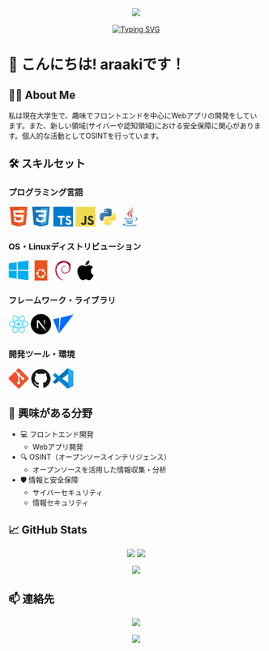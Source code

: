 <p align="center">
  <img src="https://capsule-render.vercel.app/api?type=waving&color=gradient&height=200&section=header&text=Hi!%20I'm%20araaki!&fontSize=50&animation=twinkling&fontAlignY=35"/>
</p>

<p align="center">
  <a href="https://github.com/araaki12345">
    <img src="https://readme-typing-svg.demolab.com?font=Fira+Code&pause=1000&color=6A93F7&center=true&vCenter=true&width=435&lines=I'm student;Frontend+Development;OSINT+Enthusiast;Cyber+Security+Learner" alt="Typing SVG" />
  </a>
</p>

# 👋 こんにちは! araakiです！

## 👨‍💻 About Me
私は現在大学生で、趣味でフロントエンドを中心にWebアプリの開発をしています。また、新しい領域(サイバーや認知領域)における安全保障に関心があります。個人的な活動としてOSINTを行っています。

## 🛠 スキルセット

### プログラミング言語
<p align="left">
  <img src="https://raw.githubusercontent.com/devicons/devicon/master/icons/html5/html5-original.svg" alt="HTML5" width="40" height="40"/>
  <img src="https://raw.githubusercontent.com/devicons/devicon/master/icons/css3/css3-original.svg" alt="CSS3" width="40" height="40"/>
  <img src="https://raw.githubusercontent.com/devicons/devicon/master/icons/typescript/typescript-original.svg" alt="TypeScript" width="40" height="40"/>
  <img src="https://raw.githubusercontent.com/devicons/devicon/master/icons/javascript/javascript-original.svg" alt="JavaScript" width="40" height="40"/>
  <img src="https://raw.githubusercontent.com/devicons/devicon/master/icons/python/python-original.svg" alt="Python" width="40" height="40"/>
  <img src="https://raw.githubusercontent.com/devicons/devicon/master/icons/java/java-original.svg" alt="Java" width="40" height="40"/>
</p>

### OS・Linuxディストリビューション
<p align="left">
  <img src="https://raw.githubusercontent.com/devicons/devicon/master/icons/windows8/windows8-original.svg" alt="Windows" width="40" height="40"/>
  <img src="https://raw.githubusercontent.com/devicons/devicon/master/icons/ubuntu/ubuntu-plain.svg" alt="Ubuntu" width="40" height="40"/>
  <img src="https://raw.githubusercontent.com/devicons/devicon/master/icons/debian/debian-original.svg" alt="Kali Linux" width="40" height="40"/>
  <img src="https://raw.githubusercontent.com/devicons/devicon/master/icons/apple/apple-original.svg" alt="MacOS" width="40" height="40"/>
</p>

### フレームワーク・ライブラリ
<p align="left">
  <img src="https://raw.githubusercontent.com/devicons/devicon/master/icons/react/react-original.svg" alt="React" width="40" height="40"/>
  <img src="https://raw.githubusercontent.com/devicons/devicon/master/icons/nextjs/nextjs-original.svg" alt="Next.js" width="40" height="40"/>
  <img src="https://raw.githubusercontent.com/devicons/devicon/master/icons/vite/vite-original.svg" alt="Vite" width="40" height="40"/>
</p>

### 開発ツール・環境
<p align="left">
  <img src="https://raw.githubusercontent.com/devicons/devicon/master/icons/git/git-original.svg" alt="Git" width="40" height="40"/>
  <img src="https://raw.githubusercontent.com/devicons/devicon/master/icons/github/github-original.svg" alt="GitHub" width="40" height="40"/>
  <img src="https://raw.githubusercontent.com/devicons/devicon/master/icons/vscode/vscode-original.svg" alt="VS Code" width="40" height="40"/>
</p>

## 🌱 興味がある分野
- 💻 フロントエンド開発
  - Webアプリ開発
- 🔍 OSINT（オープンソースインテリジェンス）
  - オープンソースを活用した情報収集・分析
- 🛡️ 情報と安全保障
  - サイバーセキュリティ
  - 情報セキュリティ

## 📈 GitHub Stats
<p align="center">
  <img height="150" src="https://github-readme-stats.vercel.app/api?username=araaki12345&show_icons=true&theme=tokyonight&hide_border=true"/>
  <img height="150" src="https://github-readme-stats.vercel.app/api/top-langs/?username=araaki12345&layout=compact&theme=tokyonight&hide_border=true"/>
</p>

<p align="center">
  <img src="https://github-profile-trophy.vercel.app/?username=araaki12345&theme=tokyonight&no-frame=true&margin-w=15&margin-h=15"/>
</p>

## 📫 連絡先
<p align="center">
  <a href="https://github.com/araaki12345">
    <img src="https://img.shields.io/badge/-araaki12345-181717?style=for-the-badge&logo=github&logoColor=white"/>
  </a>
</p>

<!-- プロフィールフッター画像を追加 -->
<p align="center">
  <img src="https://capsule-render.vercel.app/api?type=waving&color=gradient&height=100&section=footer"/>
</p>